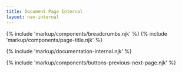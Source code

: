 ```yaml
---
title: Document Page Internal
layout: nav-internal
---
```


{% include 'markup/components/breadcrumbs.njk' %}
{% include 'markup/components/page-title.njk' %}

{% include 'markup/documentation-internal.njk' %}

{% include 'markup/components/buttons-previous-next-page.njk' %}
